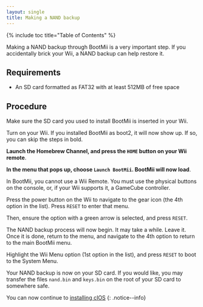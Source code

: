 ```yaml
---
layout: single
title: Making a NAND backup
---
```


{% include toc title="Table of Contents" %}

Making a NAND backup through BootMii is a very important step. If you accidentally brick your Wii, a NAND backup can help restore it.

## Requirements

- An SD card formatted as FAT32 with at least 512MB of free space

## Procedure

Make sure the SD card you used to install BootMii is inserted in your Wii.

Turn on your Wii. If you installed BootMii as boot2, it will now show up. If so, you can skip the steps in bold.

**Launch the Homebrew Channel, and press the ``HOME`` button on your Wii remote**.

**In the menu that pops up, choose ``Launch BootMii``. BootMii will now load**.

In BootMii, you cannot use a Wii Remote. You must use the physical buttons on the console, or, if your Wii supports it, a GameCube controller.

Press the power button on the Wii to navigate to the gear icon (the 4th option in the list). Press ``RESET`` to enter that menu.

Then, ensure the option with a green arrow is selected, and press ``RESET``.

The NAND backup process will now begin. It may take a while. Leave it. Once it is done, return to the menu, and navigate to the 4th option to return to the main BootMii menu.

Highlight the Wii Menu option (1st option in the list), and press ``RESET`` to boot to the System Menu.

Your NAND backup is now on your SD card. If you would like, you may transfer the files ``nand.bin`` and ``keys.bin`` on the root of your SD card to somewhere safe.

You can now continue to [installing cIOS](/wiicios)
{: .notice--info}
